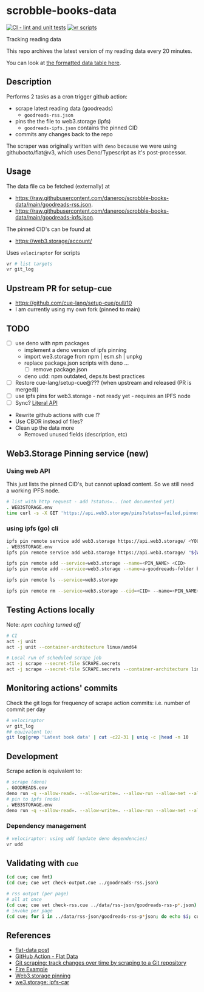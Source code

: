 # scrobble-books-data

[![CI - lint and unit tests](https://github.com/daneroo/scrobble-books-data/actions/workflows/unit.yml/badge.svg?branch=main)](https://github.com/daneroo/scrobble-books-data/actions/workflows/unit.yml)
[![vr scripts](https://badges.velociraptor.run/flat.svg)](https://velociraptor.run)

Tracking reading data

This repo archives the latest version of my reading data every 20 minutes.

You can look at
[the formatted data table here](https://flatgithub.com/daneroo/scrobble-books-data).

## Description

Performs 2 tasks as a cron trigger github action:

- scrape latest reading data (goodreads)
  - `goodreads-rss.json`
- pins the the file to web3.storage (ipfs)
  - `goodreads-ipfs.json` contains the pinned CID
- commits any changes back to the repo

The scraper was originally written with `deno` because we were using
githubocto/flat@v3, which uses Deno/Typescript as it's post-processor.

## Usage

The data file ca be fetched (externally) at

- <https://raw.githubusercontent.com/daneroo/scrobble-books-data/main/goodreads-rss.json>.
- <https://raw.githubusercontent.com/daneroo/scrobble-books-data/main/goodreads-ipfs.json>.

The pinned CID's can be found at

- <https://web3.storage/account/>

Uses `velociraptor` for scripts

```bash
vr # list targets
vr git_log
```

## Upstream PR for setup-cue

- <https://github.com/cue-lang/setup-cue/pull/10>
- I am currently using my own fork (pinned to main)

## TODO

- [ ] use deno with npm packages
  - implement a deno version of ipfs pinning
  - import we3.storage from npm | esm.sh | unpkg
  - replace package.json scripts with deno ...
    - [ ] remove package.json
  - deno udd: npm outdated, deps.ts best practices
- [ ] Restore cue-lang/setup-cue@??? (when upstream and released (PR is merged))
- [ ] use ipfs pins for web3.storage - not ready yet - requires an IPFS node
- [ ] Sync? [Literal API](https://literal.club/pages/api)
- Rewrite github actions with cue !?
- Use CBOR instead of files?
- Clean up the data more
  - Removed unused fields (description, etc)

## Web3.Storage Pinning service (new)

### Using web API

This just lists the pinned CID's, but cannot upload content. So we still need a
working IPFS node.

```bash
# list with http request - add ?status=.. (not documented yet)
. WEB3STORAGE.env
time curl -s -X GET 'https://api.web3.storage/pins?status=failed,pinned,pinning,queued' --header 'Accept: */*' --header "Authorization: Bearer ${WEB3STORAGE_TOKEN}" | jq
```

### using ipfs (go) cli

```bash
ipfs pin remote service add web3.storage https://api.web3.storage/ <YOUR_AUTH_KEY_JWT>
. WEB3STORAGE.env
ipfs pin remote service add web3.storage https://api.web3.storage/ "${WEB3STORAGE_TOKEN}"

ipfs pin remote add --service=web3.storage --name=<PIN_NAME> <CID>
ipfs pin remote add --service=web3.storage --name=a-goodreeads-folder bafybeib7ef3pesqbvjjq5dgdteztaxb2v2mkk56yzfltet4mluyy6oakpi

ipfs pin remote ls --service=web3.storage

ipfs pin remote rm --service=web3.storage --cid=<CID> --name=<PIN_NAME>
```

## Testing Actions locally

Note: _npm caching turned off_

```bash
# CI
act -j unit
act -j unit --container-architecture linux/amd64

# Local run of scheduled scrape job
act -j scrape --secret-file SCRAPE.secrets
act -j scrape --secret-file SCRAPE.secrets --container-architecture linux/amd64
```

## Monitoring actions' commits

Check the git logs for frequency of scrape action commits: i.e. number of commit
per day

```bash
# velociraptor
vr git_log
## equivalent to:
git log|grep 'Latest book data' | cut -c22-31 | uniq -c |head -n 10
```

## Development

Scrape action is equivalent to:

```bash
# scrape (deno)
. GOODREADS.env
deno run -q --allow-read=. --allow-write=. --allow-run --allow-net --allow-env --unstable src/scrape.js
# pin to ipfs (node)
. WEB3STORAGE.env
deno run -q --allow-read=. --allow-write=. --allow-run --allow-net --allow-env --unstable src/pin.js
```

### Dependency management

```bash
# velociraptor: using udd (update deno dependencies)
vr udd
```

## Validating with `cue`

```bash
(cd cue; cue fmt)
(cd cue; cue vet check-output.cue ../goodreads-rss.json)

# rss output (per page)
# all at once
(cd cue; cue vet check-rss.cue ../data/rss-json/goodreads-rss-p*.json)
# invoke per page
(cd cue; for i in ../data/rss-json/goodreads-rss-p*json; do echo $i; cue vet check-rss.cue $i ; done)
```

## References

- [flat-data post](https://next.github.com/projects/flat-data)
- [GitHub Action - Flat Data](https://github.com/marketplace/actions/flat-data)
- [Git scraping: track changes over time by scraping to a Git repository](https://simonwillison.net/2020/Oct/9/git-scraping/)
- [Fire Example](https://github.com/simonw/ca-fires-history)
- [Web3.storage pinning](https://web3.storage/docs/how-tos/pinning-services-api/)
- [we3.storage: ipfs-car](https://github.com/web3-storage/ipfs-car)

